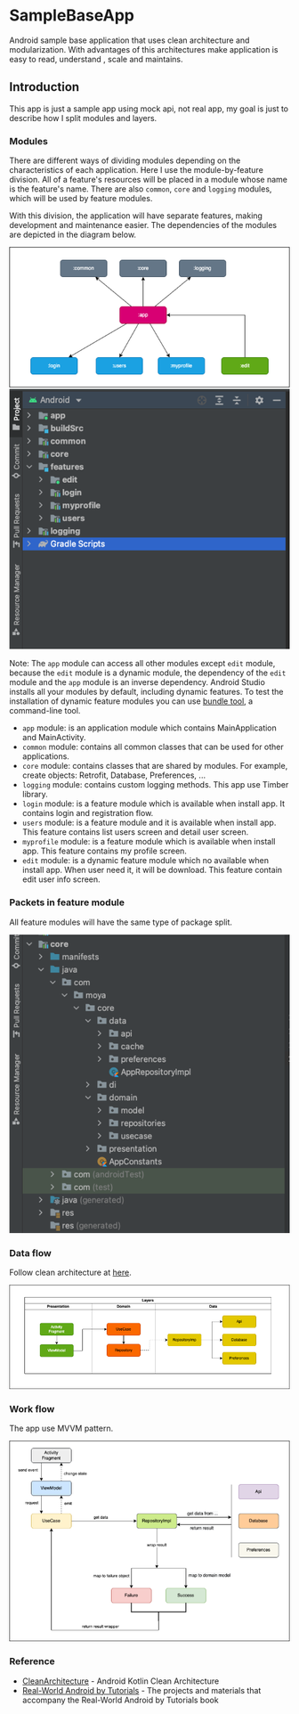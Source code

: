 # SampleBaseApp
Android sample base application that uses clean architecture and modularization. With advantages of
this architectures make application is easy to read, understand , scale and maintains.

Introduction
--------------

This app is just a sample app using mock api, not real app, my goal is just to describe how I split modules and layers.

### Modules

There are different ways of dividing modules depending on the characteristics of each application. Here I use the module-by-feature division.
All of a feature's resources will be placed in a module whose name is the feature's name. 
There are also `common`, `core` and `logging` modules, which will be used by feature modules. 

With this division, the application will have separate features, making development and maintenance easier.
The dependencies of the modules are depicted in the diagram below.

![Modules dependencies](images/modules_dependencies.png "Modules dependencies")
![Modules in project](images/modules_in_project.png "Modules in project")

Note: The `app` module can access all other modules except `edit` module, because the `edit` module
is a dynamic module, the dependency of the `edit` module and the `app` module is an inverse
dependency. Android Studio installs all your modules by default, including dynamic features. To test
the installation of dynamic feature modules you can
use [bundle tool](https://developer.android.com/studio/command-line/bundletool), a command-line
tool.

* `app` module: is an application module which contains MainApplication and MainActivity.
* `common` module: contains all common classes that can be used for other applications.
* `core` module: contains classes that are shared by modules. For example, create objects: Retrofit, Database, Preferences, ...
* `logging` module: contains custom logging methods. This app use Timber library.
* `login` module: is a feature module which is available when install app. It contains login and registration flow.
* `users` module: is a feature module and it is available when install app. This feature contains list users screen and detail user screen.
* `myprofile` module: is a feature module which is available when install app. This feature contains my profile screen.
* `edit` module: is a dynamic feature module which no available when install app. When user need it, it will be download. This feature contain edit user info screen.

### Packets in feature module

All feature modules will have the same type of package split.

![Packets in module](images/packets_in_module.png "Packets in module")

### Data flow

Follow clean architecture at [here](https://blog.cleancoder.com/uncle-bob/2012/08/13/the-clean-architecture.html).

![Data flow](images/data_flow.png "Data flow")


### Work flow

The app use MVVM pattern.

![Work flow](images/work_flow.png "Work flow")

### Reference

* [CleanArchitecture][0] - Android Kotlin Clean Architecture
* [Real-World Android by Tutorials][1] - The projects and materials that accompany the Real-World Android by Tutorials book


[0]: https://github.com/bachhoan88/CleanArchitecture
[1]: https://github.com/raywenderlich/adva-materials
